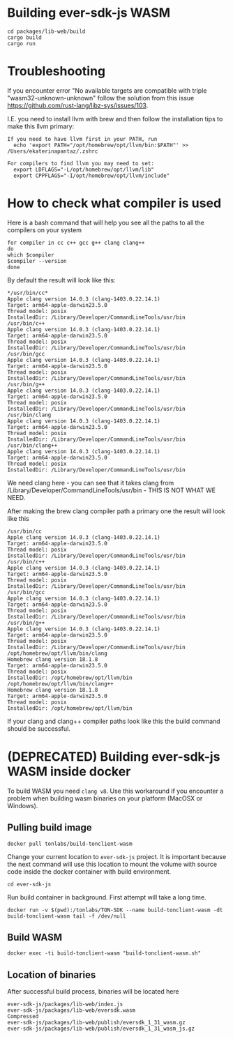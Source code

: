 # Building ever-sdk-js WASM
```
cd packages/lib-web/build
cargo build
cargo run
```

# Troubleshooting
If you encounter error "No available targets are compatible with triple "wasm32-unknown-unknown" 
follow the solution from this issue https://github.com/rust-lang/libz-sys/issues/103.

I.E. you need to install llvm with brew and then follow the installation tips to make this llvm primary:

```
If you need to have llvm first in your PATH, run
  echo 'export PATH="/opt/homebrew/opt/llvm/bin:$PATH"' >> /Users/ekaterinapantaz/.zshrc

For compilers to find llvm you may need to set:
  export LDFLAGS="-L/opt/homebrew/opt/llvm/lib"
  export CPPFLAGS="-I/opt/homebrew/opt/llvm/include"

```


# How to check what compiler is used

Here is a bash command that will help you see all the paths to all the compilers on your system
```
for compiler in cc c++ gcc g++ clang clang++
do
which $compiler
$compiler --version
done
```

By default the result will look like this:
```
*/usr/bin/cc*
Apple clang version 14.0.3 (clang-1403.0.22.14.1)
Target: arm64-apple-darwin23.5.0
Thread model: posix
InstalledDir: /Library/Developer/CommandLineTools/usr/bin
/usr/bin/c++
Apple clang version 14.0.3 (clang-1403.0.22.14.1)
Target: arm64-apple-darwin23.5.0
Thread model: posix
InstalledDir: /Library/Developer/CommandLineTools/usr/bin
/usr/bin/gcc
Apple clang version 14.0.3 (clang-1403.0.22.14.1)
Target: arm64-apple-darwin23.5.0
Thread model: posix
InstalledDir: /Library/Developer/CommandLineTools/usr/bin
/usr/bin/g++
Apple clang version 14.0.3 (clang-1403.0.22.14.1)
Target: arm64-apple-darwin23.5.0
Thread model: posix
InstalledDir: /Library/Developer/CommandLineTools/usr/bin
/usr/bin/clang
Apple clang version 14.0.3 (clang-1403.0.22.14.1)
Target: arm64-apple-darwin23.5.0
Thread model: posix
InstalledDir: /Library/Developer/CommandLineTools/usr/bin
/usr/bin/clang++
Apple clang version 14.0.3 (clang-1403.0.22.14.1)
Target: arm64-apple-darwin23.5.0
Thread model: posix
InstalledDir: /Library/Developer/CommandLineTools/usr/bin
```
 
We need clang here - you can see that it takes clang from 
/Library/Developer/CommandLineTools/usr/bin - THIS IS NOT WHAT WE NEED.

After making the brew clang compiler path a primary one the result will look like this

```
/usr/bin/cc
Apple clang version 14.0.3 (clang-1403.0.22.14.1)
Target: arm64-apple-darwin23.5.0
Thread model: posix
InstalledDir: /Library/Developer/CommandLineTools/usr/bin
/usr/bin/c++
Apple clang version 14.0.3 (clang-1403.0.22.14.1)
Target: arm64-apple-darwin23.5.0
Thread model: posix
InstalledDir: /Library/Developer/CommandLineTools/usr/bin
/usr/bin/gcc
Apple clang version 14.0.3 (clang-1403.0.22.14.1)
Target: arm64-apple-darwin23.5.0
Thread model: posix
InstalledDir: /Library/Developer/CommandLineTools/usr/bin
/usr/bin/g++
Apple clang version 14.0.3 (clang-1403.0.22.14.1)
Target: arm64-apple-darwin23.5.0
Thread model: posix
InstalledDir: /Library/Developer/CommandLineTools/usr/bin
/opt/homebrew/opt/llvm/bin/clang
Homebrew clang version 18.1.8
Target: arm64-apple-darwin23.5.0
Thread model: posix
InstalledDir: /opt/homebrew/opt/llvm/bin
/opt/homebrew/opt/llvm/bin/clang++
Homebrew clang version 18.1.8
Target: arm64-apple-darwin23.5.0
Thread model: posix
InstalledDir: /opt/homebrew/opt/llvm/bin

```

If your clang and clang++ compiler paths look like this the build command should be successful.







# (DEPRECATED) Building ever-sdk-js WASM inside docker
To build WASM you need `clang v8`. Use this workaround if you encounter a problem when building wasm binaries on your platform (MacOSX or Windows). 

## Pulling build image
```
docker pull tonlabs/build-tonclient-wasm
```
Change your current location to `ever-sdk-js` project. It is important because the next command will use this location to mount the volume with source code inside the docker container with build environment.
```
cd ever-sdk-js
```
Run build container in background. First attempt will take a long time.
```
docker run -v $(pwd):/tonlabs/TON-SDK --name build-tonclient-wasm -dt build-tonclient-wasm tail -f /dev/null
```
## Build WASM
```
docker exec -ti build-tonclient-wasm "build-tonclient-wasm.sh"
```
## Location of binaries
After successful build process, binaries will be located here
```
ever-sdk-js/packages/lib-web/index.js
ever-sdk-js/packages/lib-web/eversdk.wasm
Compressed
ever-sdk-js/packages/lib-web/publish/eversdk_1_31_wasm.gz
ever-sdk-js/packages/lib-web/publish/eversdk_1_31_wasm_js.gz
```
